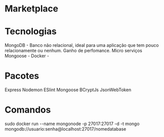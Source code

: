 # Marketplace

# Tecnologias

MongoDB - Banco não relacional, ideal para uma aplicação que tem pouco relacionamente ou nenhum. Ganho de perfomance. Micro serviços
Mongoose -
Docker -

# Pacotes

Express
Nodemon
ESlint
Mongoose
BCryptJs
JsonWebToken

# Comandos

sudo docker run --name mongonode -p 27017:27017 -d -t mongo
mongodb://usuario:senha@localhost:27017/nomedatabase
